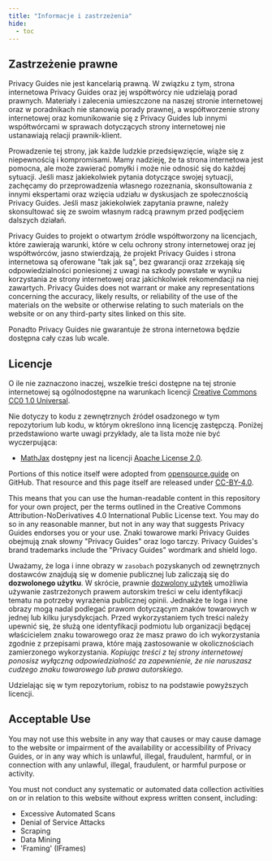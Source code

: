 ```yaml
---
title: "Informacje i zastrzeżenia"
hide:
  - toc
---
```


## Zastrzeżenie prawne

Privacy Guides nie jest kancelarią prawną. W związku z tym, strona internetowa Privacy Guides oraz jej współtwórcy nie udzielają porad prawnych. Materiały i zalecenia umieszczone na naszej stronie internetowej oraz w poradnikach nie stanowią porady prawnej, a współtworzenie strony internetowej oraz komunikowanie się z Privacy Guides lub innymi współtwórcami w sprawach dotyczących strony internetowej nie ustanawiają relacji prawnik-klient.

Prowadzenie tej strony, jak każde ludzkie przedsięwzięcie, wiąże się z niepewnością i kompromisami. Mamy nadzieję, że ta strona internetowa jest pomocna, ale może zawierać pomyłki i może nie odnosić się do każdej sytuacji. Jeśli masz jakiekolwiek pytania dotyczące swojej sytuacji, zachęcamy do przeprowadzenia własnego rozeznania, skonsultowania z innymi ekspertami oraz wzięcia udziału w dyskusjach ze społecznością Privacy Guides. Jeśli masz jakiekolwiek zapytania prawne, należy skonsultować się ze swoim własnym radcą prawnym przed podjęciem dalszych działań.

Privacy Guides to projekt o otwartym źródle współtworzony na licencjach, które zawierają warunki, które w celu ochrony strony internetowej oraz jej współtwórców, jasno stwierdzają, że projekt Privacy Guides i strona internetowa są oferowane "tak jak są", bez gwarancji oraz zrzekają się odpowiedzialności poniesionej z uwagi na szkody powstałe w wyniku korzystania ze strony internetowej oraz jakichkolwiek rekomendacji na niej zawartych. Privacy Guides does not warrant or make any representations concerning the accuracy, likely results, or reliability of the use of the materials on the website or otherwise relating to such materials on the website or on any third-party sites linked on this site.

Ponadto Privacy Guides nie gwarantuje że strona internetowa będzie dostępna cały czas lub wcale.

## Licencje

O ile nie zaznaczono inaczej, wszelkie treści dostępne na tej stronie internetowej są ogólnodostępne na warunkach licencji [Creative Commons CC0 1.0 Universal](https://github.com/privacyguides/privacyguides.org/blob/main/LICENSE).

Nie dotyczy to kodu z zewnętrznych źródeł osadzonego w tym repozytorium lub kodu, w którym określono inną licencję zastępczą. Poniżej przedstawiono warte uwagi przykłady, ale ta lista może nie być wyczerpująca:

* [MathJax](https://github.com/privacyguides/privacyguides.org/blob/main/docs/assets/javascripts/mathjax.js) dostępny jest na licencji [Apache License 2.0](https://github.com/privacyguides/privacyguides.org/blob/main/docs/assets/javascripts/LICENSE.mathjax.txt).

Portions of this notice itself were adopted from [opensource.guide](https://github.com/github/opensource.guide/blob/master/notices.md) on GitHub. That resource and this page itself are released under [CC-BY-4.0](https://github.com/github/opensource.guide/blob/master/LICENSE).

This means that you can use the human-readable content in this repository for your own project, per the terms outlined in the Creative Commons Attribution-NoDerivatives 4.0 International Public License text. You may do so in any reasonable manner, but not in any way that suggests Privacy Guides endorses you or your use. Znaki towarowe marki Privacy Guides obejmują znak słowny "Privacy Guides" oraz logo tarczy. Privacy Guides's brand trademarks include the "Privacy Guides" wordmark and shield logo.

Uważamy, że loga i inne obrazy w `zasobach` pozyskanych od zewnętrznych dostawców znajdują się w domenie publicznej lub zaliczają się do **dozwolonego użytku**. W skrócie, prawnie [dozwolony użytek](https://www.copyright.gov/fair-use/more-info.html) umożliwia używanie zastrzeżonych prawem autorskim treści w celu identyfikacji tematu na potrzeby wyrażenia publicznej opinii. Jednakże te loga i inne obrazy mogą nadal podlegać prawom dotyczącym znaków towarowych w jednej lub kilku jurysdykcjach. Przed wykorzystaniem tych treści należy upewnić się, że służą one identyfikacji podmiotu lub organizacji będącej właścicielem znaku towarowego oraz że masz prawo do ich wykorzystania zgodnie z przepisami prawa, które mają zastosowanie w okolicznościach zamierzonego wykorzystania. *Kopiując treści z tej strony internetowej ponosisz wyłączną odpowiedzialność za zapewnienie, że nie naruszasz cudzego znaku towarowego lub prawa autorskiego.*

Udzielając się w tym repozytorium, robisz to na podstawie powyższych licencji.

## Acceptable Use

You may not use this website in any way that causes or may cause damage to the website or impairment of the availability or accessibility of Privacy Guides, or in any way which is unlawful, illegal, fraudulent, harmful, or in connection with any unlawful, illegal, fraudulent, or harmful purpose or activity.

You must not conduct any systematic or automated data collection activities on or in relation to this website without express written consent, including:

* Excessive Automated Scans
* Denial of Service Attacks
* Scraping
* Data Mining
* 'Framing' (IFrames)
